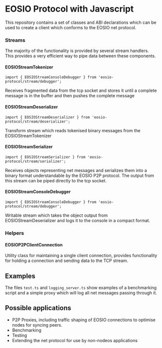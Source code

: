 # EOSIO Protocol with Javascript

This repository contains a set of classes and ABI declarations which can be used to create a client which conforms to 
the EOSIO net protocol.

### Streams

The majority of the functionality is provided by several stream handlers.  This provides a very efficient way to pipe
data between these components.

#### EOSIOStreamTokenizer

```import { EOSIOStreamConsoleDebugger } from 'eosio-protocol/stream/debugger';```

Receives fragmented data from the tcp socket and stores it until a complete message is in the buffer and then pushes
the complete message

#### EOSIOStreamDeserializer

```import { EOSIOStreamDeserializer } from 'eosio-protocol/stream/deserializer';```

Transform stream which reads tokenised binary messages from the EOSIOStreamTokenizer

#### EOSIOStreamSerializer

```import { EOSIOStreamSerializer } from 'eosio-protocol/stream/serializer';```

Receives objects representing net messages and serializes them into a binary format understandable by the EOSIO P2P
protocol.  The output from this stream can be piped directly to the tcp socket.

#### EOSIOStreamConsoleDebugger

```import { EOSIOStreamConsoleDebugger } from 'eosio-protocol/stream/debugger';```

Writable stream which takes the object output from EOSIOStreamDeserializer and logs it to the console in a compact 
format.

### Helpers

#### EOSIOP2PClientConnection

Utility class for maintaining a single client connection, provides functionality for holding a connection and sending
data to the TCP stream.

## Examples

The files `test.ts` and `logging_server.ts` show examples of a benchmarking script and a simple proxy which will log all
net messages passing through it.

## Possible applications

- P2P Proxies, including traffic shaping of EOSIO connections to optimise nodes for syncing peers.
- Benchmarking
- Testing
- Extending the net protocol for use by non-nodeos applications